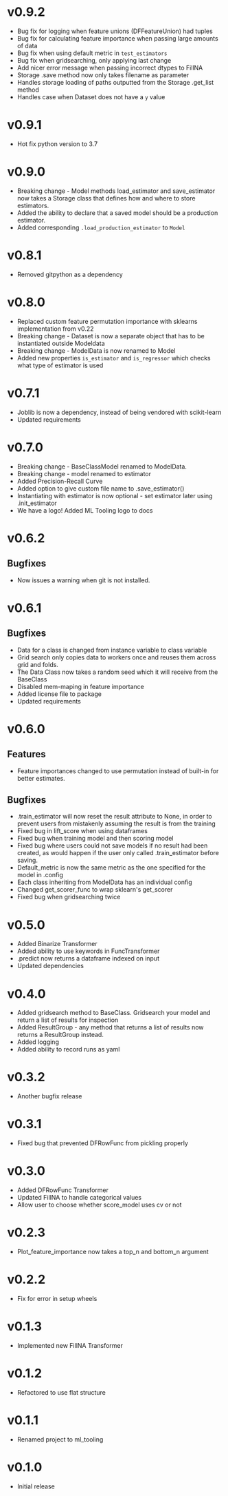# v0.9.2
- Bug fix for logging when feature unions (DFFeatureUnion) had tuples
- Bug fix for calculating feature importance when passing large amounts of data
- Bug fix when using default metric in `test_estimators`
- Bug fix when gridsearching, only applying last change
- Add nicer error message when passing incorrect dtypes to FillNA
- Storage .save method now only takes filename as parameter
- Handles storage loading of paths outputted from the Storage .get_list method
- Handles case when Dataset does not have a `y` value

# v0.9.1
- Hot fix python version to 3.7

# v0.9.0
- Breaking change - Model methods load_estimator and save_estimator now takes a Storage class that defines how and where to store estimators.
- Added the ability to declare that a saved model should be a production estimator.
- Added corresponding `.load_production_estimator` to `Model`

# v0.8.1
- Removed gitpython as a dependency

# v0.8.0
- Replaced custom feature permutation importance with sklearns implementation from v0.22
- Breaking change - Dataset is now a separate object that has to be instantiated outside Modeldata
- Breaking change - ModelData is now renamed to Model
- Added new properties `is_estimator` and `is_regressor` which checks what type of estimator is used

# v0.7.1
- Joblib is now a dependency, instead of being vendored with scikit-learn
- Updated requirements
# v0.7.0
- Breaking change - BaseClassModel renamed to ModelData.
- Breaking change - model renamed to estimator
- Added Precision-Recall Curve
- Added option to give custom file name to .save_estimator()
- Instantiating with estimator is now optional - set estimator later using .init_estimator
- We have a logo! Added ML Tooling logo to docs

# v0.6.2
## Bugfixes
- Now issues a warning when git is not installed.

# v0.6.1

## Bugfixes
- Data for a class is changed from instance variable to class variable
- Grid search only copies data to workers once and reuses them across grid and folds.
- The Data Class now takes a random seed which it will receive from the BaseClass
- Disabled mem-maping in feature importance
- Added license file to package
- Updated requirements

# v0.6.0

## Features
- Feature importances changed to use permutation instead of built-in for better estimates.

## Bugfixes
- .train_estimator will now reset the result attribute to None, in order to
prevent users from mistakenly assuming the result is from the training
- Fixed bug in lift_score when using dataframes
- Fixed bug when training model and then scoring model
- Fixed bug where users could not save models if no result had been created, as would
happen if the user only called .train_estimator before saving.
- Default_metric is now the same metric as the one specified for the model in .config
- Each class inheriting from ModelData has an individual config
- Changed get_scorer_func to wrap sklearn's get_scorer
- Fixed bug when gridsearching twice

# v0.5.0
- Added Binarize Transformer
- Added ability to use keywords in FuncTransformer
- .predict now returns a dataframe indexed on input
- Updated dependencies

# v0.4.0
- Added gridsearch method to BaseClass. Gridsearch your model
and return a list of results for inspection
- Added ResultGroup - any method that returns a list of results now
returns a ResultGroup instead.
- Added logging
- Added ability to record runs as yaml

# v0.3.2
- Another bugfix release

# v0.3.1
- Fixed bug that prevented DFRowFunc from pickling properly

# v0.3.0
- Added DFRowFunc Transformer
- Updated FillNA to handle categorical values
- Allow user to choose whether score_model uses cv or not

# v0.2.3
- Plot_feature_importance now takes a top_n and bottom_n argument

# v0.2.2
- Fix for error in setup wheels

# v0.1.3
- Implemented new FillNA Transformer

# v0.1.2
- Refactored to use flat structure

# v0.1.1
- Renamed project to ml_tooling

# v0.1.0
- Initial release
